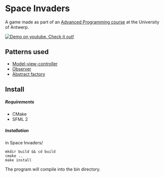 # Space Invaders
A game made as part of an [Advanced Programming course](https://www.uantwerpen.be/popup/opleidingsonderdeel.aspx?catalognr=1001WETGPR&taal=en&aj=2014) at the University of Antwerp.

[![Demo on youtube. Check it out!](http://i.imgur.com/F0Iby3n.png)](https://www.youtube.com/watch?v=iJg3N-_RKMg "Demo on youtube. Check it out!")

## Patterns used
* [Model-view-controller](https://en.wikipedia.org/wiki/Model%E2%80%93view%E2%80%93controller)
* [Observer](https://en.wikipedia.org/wiki/Observer_pattern)
* [Abstract factory](https://en.wikipedia.org/wiki/Abstract_factory_pattern)

## Install
##### Requirements
* CMake
* SFML 2

##### Installation
in Space Invaders/
```
mkdir build && cd build
cmake ..
make install
```

The program will compile into the bin directory.
